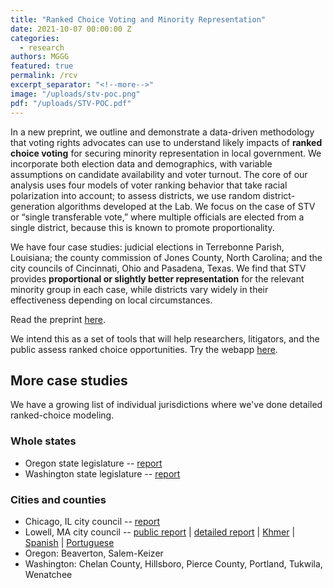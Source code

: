 ```yaml
---
title: "Ranked Choice Voting and Minority Representation"
date: 2021-10-07 00:00:00 Z
categories:
  - research
authors: MGGG
featured: true
permalink: /rcv
excerpt_separator: "<!--more-->"
image: "/uploads/stv-poc.png"
pdf: "/uploads/STV-POC.pdf"
---
```


In a new preprint, we outline and demonstrate a data-driven methodology that voting rights advocates can use to understand likely impacts of **ranked choice voting** for securing minority representation in local government. We incorporate both election data and demographics, with variable assumptions on candidate availability and voter turnout. The core of our analysis uses four models of voter ranking behavior that take racial polarization into account; to assess districts, we use random district-generation algorithms developed at the Lab. We focus on the case of STV or “single transferable vote,” where multiple officials are elected from a single district, because this is known to promote proportionality.

<!--more-->

We have four case studies: judicial elections in Terrebonne Parish, Louisiana; the county commission of Jones County, North Carolina; and the city councils of Cincinnati, Ohio and Pasadena, Texas. We find that STV provides **proportional or slightly better representation** for the relevant minority group in each case, while districts vary widely in their effectiveness depending on local circumstances.

Read the preprint [here](https://papers.ssrn.com/sol3/papers.cfm?abstract_id=3778021).  

We intend this as a set of tools that will help researchers, litigators, and the public assess ranked choice opportunities.  Try the webapp [here](https://mggg.github.io/rcv-webapp).

## More case studies
We have a growing list of individual jurisdictions where we've done detailed ranked-choice modeling.  

### Whole states

* Oregon state legislature -- [report](https://mggg.org/publications/Oregon.pdf)
* Washington state legislature -- [report](https://mggg.org/publications/Washington.pdf)

### Cities and counties

* Chicago, IL city council -- [report](https://mggg.org/publications/Chicago.pdf)
* Lowell, MA city council -- [public report](https://mggg.org/publications/Lowell-Report.pdf) | [detailed report](https://mggg.org/publications/Lowell-Detailed-Report.pdf) | [Khmer](https://mggg.org/publications/Lowell-Report_KH.pdf) | [Spanish](https://mggg.org/publications/Lowell-Report_SP.pdf) | [Portuguese](https://mggg.org/publications/Lowell-Report_PT.pdf)
* Oregon: Beaverton, Salem-Keizer
* Washington: Chelan County, Hillsboro, Pierce County, Portland, Tukwila, Wenatchee
